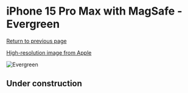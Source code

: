 # iPhone 15 Pro Max with MagSafe - Evergreen

[Return to previous page](/iphone_15)

[High-resolution image from Apple](https://store.storeimages.cdn-apple.com/8756/as-images.apple.com/is/MT503?wid=4500&hei=4500&fmt=png)

<div style="width: 500px"><img src="/almost_uncompressed/MT503.webp" alt="Evergreen"></div>

## Under construction
